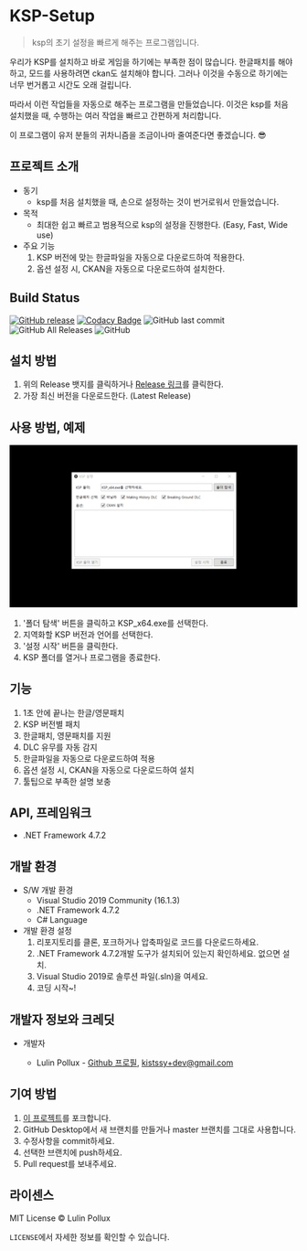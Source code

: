 # KSP-Setup

> ksp의 초기 설정을 빠르게 해주는 프로그램입니다.

우리가 KSP를 설치하고 바로 게임을 하기에는 부족한 점이 많습니다. 한글패치를 해야하고, 모드를 사용하려면 ckan도 설치해야 합니다. 그러나 이것을 수동으로 하기에는 너무 번거롭고 시간도 오래 걸립니다.

따라서 이런 작업들을 자동으로 해주는 프로그램을 만들었습니다. 이것은 ksp를 처음 설치했을 때, 수행하는 여러 작업을 빠르고 간편하게 처리합니다.

이 프로그램이 유저 분들의 귀차니즘을 조금이나마 줄여준다면 좋겠습니다. 😎

## 프로젝트 소개

- 동기
  - ksp를 처음 설치했을 때, 손으로 설정하는 것이 번거로워서 만들었습니다.
- 목적
  - 최대한 쉽고 빠르고 범용적으로 ksp의 설정을 진행한다. (Easy, Fast, Wide use)
- 주요 기능
  1. KSP 버전에 맞는 한글파일을 자동으로 다운로드하여 적용한다.
  2. 옵션 설정 시, CKAN을 자동으로 다운로드하여 설치한다.

## Build Status

[![GitHub release](https://img.shields.io/github/release/LulinPollux/KSP-Setup.svg?style=popout-square)](https://github.com/LulinPollux/KSP-Setup/releases/latest) [![Codacy Badge](https://api.codacy.com/project/badge/Grade/abf7f34ff7564bb8879b6e9a8c6ffb7a)](https://www.codacy.com/app/Lulin-Pollux/KSP-Setup?utm_source=github.com&amp;utm_medium=referral&amp;utm_content=LulinPollux/KSP-Setup&amp;utm_campaign=Badge_Grade) ![GitHub last commit](https://img.shields.io/github/last-commit/LulinPollux/KSP-Setup.svg?style=popout-square) ![GitHub All Releases](https://img.shields.io/github/downloads/LulinPollux/KSP-Setup/total.svg?style=popout-square) ![GitHub](https://img.shields.io/github/license/LulinPollux/KSP-Setup.svg?style=popout-square) 

## 설치 방법

1. 위의 Release 뱃지를 클릭하거나 [Release 링크](https://github.com/LulinPollux/KSP-Setup/releases/latest)를 클릭한다.
2. 가장 최신 버전을 다운로드한다. (Latest Release)

## 사용 방법, 예제

![Instruction](https://github.com/LulinPollux/KSP-Setup/blob/master/img/instruction.gif)

1. '폴더 탐색' 버튼을 클릭하고 KSP_x64.exe를 선택한다.
2. 지역화할 KSP 버전과 언어를 선택한다.
3. '설정 시작' 버튼을 클릭한다.
4. KSP 폴더를 열거나 프로그램을 종료한다.

## 기능

1. 1초 안에 끝나는 한글/영문패치
2. KSP 버전별 패치
3. 한글패치, 영문패치를 지원
4. DLC 유무를 자동 감지
5. 한글파일을 자동으로 다운로드하여 적용
6. 옵션 설정 시, CKAN을 자동으로 다운로드하여 설치
7. 툴팁으로 부족한 설명 보충

## API, 프레임워크

- .NET Framework 4.7.2

## 개발 환경

- S/W 개발 환경 
  - Visual Studio 2019 Community (16.1.3)
  - .NET Framework 4.7.2
  - C# Language
- 개발 환경 설정 
  1. 리포지토리를 클론, 포크하거나 압축파일로 코드를 다운로드하세요.
  2. .NET Framework 4.7.2개발 도구가 설치되어 있는지 확인하세요. 없으면 설치.
  3. Visual Studio 2019로 솔루션 파일(.sln)을 여세요.
  4. 코딩 시작~!

## 개발자 정보와 크레딧

- 개발자

  - Lulin Pollux - [Github 프로필](https://github.com/LulinPollux), kistssy+dev@gmail.com

## 기여 방법

1. [이 프로젝트](https://github.com/LulinPollux/KSP-Setup)를 포크합니다.
2. GitHub Desktop에서 새 브랜치를 만들거나 master 브랜치를 그대로 사용합니다.
3. 수정사항을 commit하세요.
4. 선택한 브랜치에 push하세요.
5. Pull request를 보내주세요.

## 라이센스

MIT License © Lulin Pollux

`LICENSE`에서 자세한 정보를 확인할 수 있습니다.